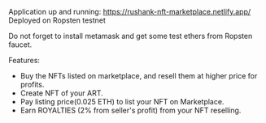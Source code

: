 Application up and running: https://rushank-nft-marketplace.netlify.app/
Deployed on Ropsten testnet

Do not forget to install metamask and get some test ethers from Ropsten faucet.

Features:
- Buy the NFTs listed on marketplace, and resell them at higher price for profits.
- Create NFT of your ART.
- Pay listing price(0.025 ETH) to list your NFT on Marketplace.
- Earn ROYALTIES (2% from seller's profit) from your NFT reselling. 
